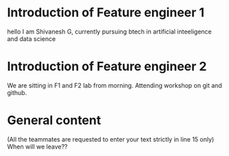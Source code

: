 # Introduction of Feature engineer 1
hello I am Shivanesh G, 
currently pursuing btech in artificial inteeligence and data science




# Introduction of Feature engineer 2 

We are sitting in F1 and F2 lab from morning.
Attending workshop on git and github. 


# General content
(All the teammates are requested to enter your text strictly in line 15 only)
When will we leave??





